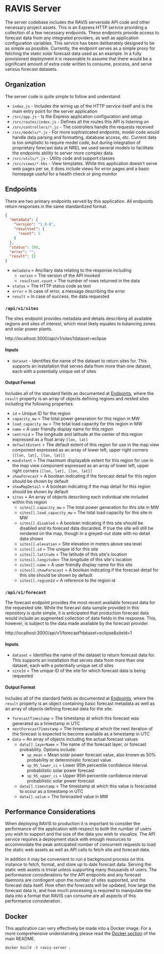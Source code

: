# RAVIS Server
The server codebase includes the RAVIS serverside API code and other necessary project assets. This is an Express HTTP serivce providing a collection of a few necessary endpoints. These endpoints provide access to forecast data from any integrated providers, as well as application configuration variables. This service has been deliberately designed to be as simple as possible. Currently, the endpoint serves as a simple proxy for fetching the static solar forecast data used as an example. In a fully provisioned deployment it is reasonable to assume that there would be a significant amount of extra code written to consume, process, and serve various forecast datasets.

## Organization
The server code is quite simple to follow and understand.
- `index.js` - Includes the wiring up of the HTTP service itself and is the main entry point for the server application
- `/src/app.js` - Is the Express application configuration and setup
- `/src/routes/index.js` - Defines all the routes this API is listening on
- `/src/controllers/*.js` - The controllers handle the requests received
- `/src/models/*.js` - For more sophisticated endpoints, model code would handle data parsing and formatting, database access, etc. Current data is too simplistic to require model code, but during integration of proprietary forecast data at NREL we used several models to facilitate the endpoints ability to server more complex data
- `/src/utils/*.js` - Utility code and support classes
- `/src/views/*.hbs` - View templates. While this application doesn't serve web pages per se, it does include views for error pages and a basic homepage useful for a health check or ping monitor

## Endpoints
There are two primary endpoints served by this application. All endpoints return responses in the same standardized format.

```json
{
  "metadata": {
    "version": "1.0.0",
    "resultset": {
      "count": 5
    }
  },
  "status": 200,
  "error": "",
  "result": []
}
```

- `metadata` = Ancillary data relating to the response including
  - `verion` = The version of the API invoked
  - `resultset.count` = The number of rows returned in the data
- `status` = The HTTP status code as text
- `error` = In case of error, a message describing the error
- `result` = In case of success, the data requested

### `/api/v1/sites`
The sites endpoint provides metadata and details describing all available regions and sites of interest, which most likely equates to balancing zones and solar power plants.

http://localhost:3000/api/v1/sites?dataset=eclipse

#### Inputs
- `dataset` - Identifies the name of the dataset to return sites for. This supports an installation that serves data from more than one dataset, each with a potentially unique set of sites

#### Output Format
Includes all of the standard fields as documented at [Endpoints](#endpoints), where the `result` property is an array of objects defining regions and nested sites including the following properties.
- `id` = Unique ID for the region
- `capacity_mw` = The total power generation for this region in MW
- `load_capacity_mw` = The total load capacity for this region in MW
- `name` = A user friendly display name for this region
- `centroid` = The longitude and latitude at the center of this region expressed as a float array `[lon, lat]`
- `defaultExtent` = The default extent of this region for use in the map view component expressed as an array of lower left, upper right corners `[[lon, lat], [lon, lat]]`
- `maxExtent` = The maximum displayable extent for this region for use in the map view component expressed as an array of lower left, upper right corners `[[lon, lat], [lon, lat]]`
- `showForecast` = A boolean indicating if the forecast detail for this region should be shown by default
- `showMapDetail` = A boolean indicating if the map detail for this region should be shown by default
- `sites` = An array of objects describing each individual site included within this region
  - `sites[].capacity_mw` = The total power generation for this site in MW
  - `sites[].load_capacity_mw` = The total load capacity for this site in MW
  - `sites[].disabled` = A boolean indicating if this site should be disabled and its forecast data discarded. If true the site will still be rendered on the map, though in a greyed-out state with no detail data shown
  - `sites[].elevation` = Site elevation in meters above sea level
  - `sites[].id` = The unique id for this site
  - `sites[].latitude` = The latitude of this site's location
  - `sites[].longitude`= The longitude of this site's location
  - `sites[].name` = A user friendly display name for this site
  - `sites[].showForecast` = A boolean indicating if the forecast detail for this site should be shown by default
  - `sites[].regionId` = A reference to the region id


### `/api/v1/forecast`
The forecast endpoint provides the most recent available forecast data for the requested site. While the forecast data sample provided in this repository is quite simple, it is anticipated that production forecast data would include an augmented collection of data fields in the response. This, however, is subject to the data made available by the forecast provider.

http://localhost:3000/api/v1/forecast?dataset=eclipse&siteId=1

#### Inputs
- `dataset` = Identifies the name of the dataset to return forecast data for. This supports an installation that serves data from more than one dataset, each with a potentially unique set of sites
- `siteId` = The unique ID of the site for which forecast data is being requested

#### Output Format
Includes all of the standard fields as documented at [Endpoints](#endpoints), where the `result` property is an object containing basic forecast metadata as well as an array of objects defining forecast data for the site.
- `forecastTimestamp` = The timestamp at which this forecast was generated as a timestamp in UTC
- `nextForecastTimestamp` = The timestamp at which the next iteration of the forecast is expected to become available as a timestamp in UTC
- `data` = An array of objects including the actual forecast values
  - `data[].layerName` = The name of the forecast layer, or forecast probability. Options include:
    - `sp_mean` = Mean solar power forecast value, also known as 50% probability or deterministic forecast value
    - `sp_95_lower_ci` = Lower 95th percentile confidence interval probabilistic solar power forecast
    - `sp_95_upper_ci` = Upper 95th percentile confidence interval probabilistic solar power forecast
  - `data[].timestamp` = The timestamp at which this value is forecasted to occur as a timestamp in UTC
  - `data[].value` = The forecasted value in MW


## Performance Considerations
When deploying RAVIS to production it is important to consider the performance of the application with respect to both the number of users you wish to support and the size of the data you wish to visualize. The API service requires a deployment stack with enough resources to accommodate the peak anticipated number of concurrent requests to load the static web assets as well as API calls to fetch site and forecast data.

In addition it may be convenient to run a background process on this instance to fetch, format, and store up to date forecast data. Serving the static web assets is trivial unless supporting many thousands of users. The performance considerations for the API endpoints and any forecast daemons are contingent upon the number of sites supported, and the forecast data itself. How often the forecasts will be updated, how large the forecast data is, and how much processing is required to manipulate the data into a format that RAVIS can consume are all aspects of this performance consideration.

## Docker
This application can very effectively be made into a Docker image. For a more comprehensive understanding please read the [Docker section](https://github.com/ravis-nrel/ravis#docker) of the main README.

`docker build -t ravis-server .`